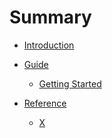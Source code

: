 # Summary

- [Introduction](./README.md)

- [Guide](./guide/index.md)
    - [Getting Started](./guide/getting-started.md)
- [Reference](./reference/index.md)
    - [X]()